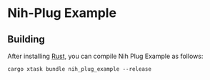 # Nih-Plug Example

## Building

After installing [Rust](https://rustup.rs/), you can compile Nih Plug Example as follows:

```shell
cargo xtask bundle nih_plug_example --release
```
